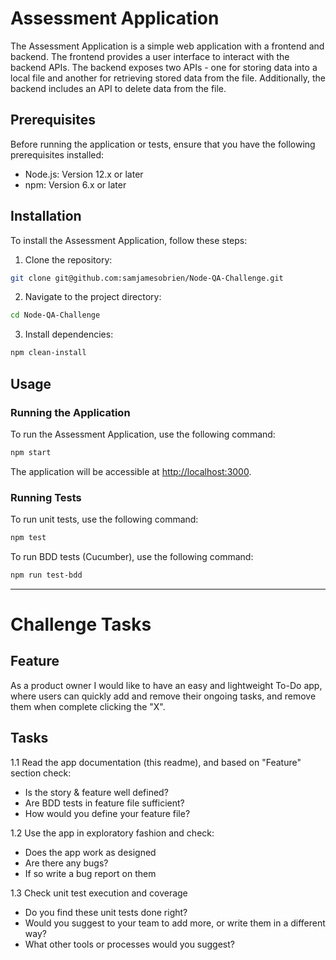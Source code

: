 # Assessment Application

The Assessment Application is a simple web application with a frontend and backend. The frontend provides a user interface to interact with the backend APIs. The backend exposes two APIs - one for storing data into a local file and another for retrieving stored data from the file. Additionally, the backend includes an API to delete data from the file.

## Prerequisites

Before running the application or tests, ensure that you have the following prerequisites installed:

- Node.js: Version 12.x or later
- npm: Version 6.x or later

## Installation

To install the Assessment Application, follow these steps:

1. Clone the repository:

```bash
git clone git@github.com:samjamesobrien/Node-QA-Challenge.git
```

2. Navigate to the project directory:

```bash
cd Node-QA-Challenge
```

3. Install dependencies:

```bash
npm clean-install
```

## Usage

### Running the Application

To run the Assessment Application, use the following command:

```bash
npm start
```

The application will be accessible at [http://localhost:3000](http://localhost:3000).

### Running Tests

To run unit tests, use the following command:

```bash
npm test
```

To run BDD tests (Cucumber), use the following command:

```bash
npm run test-bdd
```

---

# Challenge Tasks

## Feature

As a product owner I would like to have an easy and lightweight To-Do app, where users can quickly add and remove their ongoing tasks, and remove them when complete clicking the "X".

## Tasks

1.1 Read the app documentation (this readme), and based on "Feature" section check:

- Is the story & feature well defined?
- Are BDD tests in feature file sufficient?
- How would you define your feature file?

1.2 Use the app in exploratory fashion and check:

- Does the app work as designed
- Are there any bugs?
- If so write a bug report on them

1.3 Check unit test execution and coverage

- Do you find these unit tests done right?
- Would you suggest to your team to add more, or write them in a different way? 
- What other tools or processes would you suggest?
